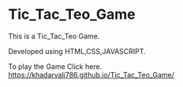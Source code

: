 # Tic_Tac_Teo_Game

This is a Tic_Tac_Teo Game.

Developed using HTML,CSS,JAVASCRIPT.

To play the Game Click here. https://khadarvali786.github.io/Tic_Tac_Teo_Game/
